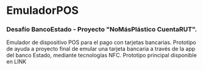 # EmuladorPOS
### Desafío BancoEstado - Proyecto "NoMásPlástico CuentaRUT".
Emulador de dispositivo POS para el pago con tarjetas bancarias. Prototipo de ayuda a proyecto final de emular una tarjeta bancaria a través de la app del banco Estado, mediante tecnologías NFC.
Prototipo principal disponible en LINK
